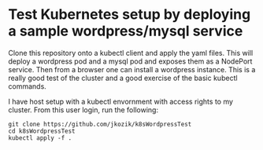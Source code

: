 # Test Kubernetes setup by deploying a sample wordpress/mysql service
Clone this repository onto a kubectl client and apply the yaml files. This will deploy a wordpress pod and a mysql pod and exposes them as a NodePort service.  Then from a browser one can install a wordpress instance.
This is a really good test of the cluster and a good exercise of the basic kubectl commands.

I have host setup with a kubectl envornment with access rights to my cluster.  From this user login, run the following:
```
git clone https://github.com/jkozik/k8sWordpressTest
cd k8sWordpressTest
kubectl apply -f .
```

